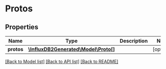 # Protos

## Properties
Name | Type | Description | Notes
------------ | ------------- | ------------- | -------------
**protos** | [**\InfluxDB2Generated\Model\Proto[]**](Proto.md) |  | [optional] 

[[Back to Model list]](../README.md#documentation-for-models) [[Back to API list]](../README.md#documentation-for-api-endpoints) [[Back to README]](../README.md)


